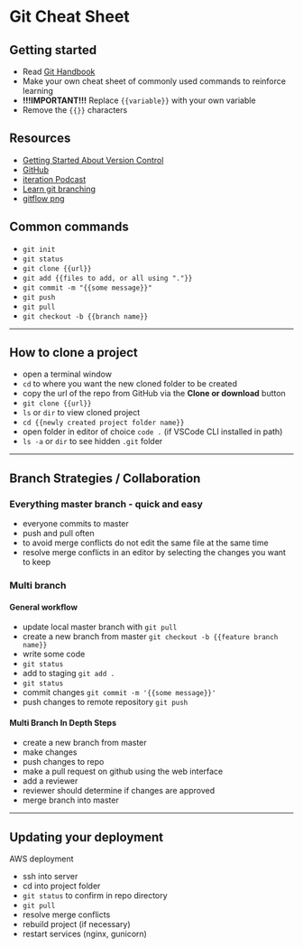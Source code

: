 # Git Cheat Sheet

## Getting started

- Read [Git Handbook](https://guides.github.com/introduction/git-handbook/)
- Make your own cheat sheet of commonly used commands to reinforce learning
- **!!!IMPORTANT!!!** Replace `{{variable}}` with your own variable
- Remove the `{{}}` characters

## Resources

- [Getting Started About Version Control](https://git-scm.com/book/en/v2/Getting-Started-About-Version-Control)
- [GitHub](https://github.com/)
- [iteration Podcast](https://iteration.simplecast.com/episodes/s08e02-oYlx6rnY)
- [Learn git branching](https://learngitbranching.js.org/)
- [gitflow png](https://a5anka.github.io/images/gitflow_5_Vincent_Driessen.png)

## Common commands

- `git init`
- `git status`
- `git clone {{url}}`
- `git add {{files to add, or all using "."}}`
- `git commit -m "{{some message}}"`
- `git push`
- `git pull`
- `git checkout -b {{branch name}}`

---

## How to clone a project

- open a terminal window
- `cd` to where you want the new cloned folder to be created
- copy the url of the repo from GitHub via the **Clone or download** button
- `git clone {{url}}`
- `ls` or `dir` to view cloned project
- `cd {{newly created project folder name}}`
- open folder in editor of choice `code .` (if VSCode CLI installed in path)
- `ls -a` or `dir` to see hidden `.git` folder

---

## Branch Strategies / Collaboration

### Everything master branch - quick and easy

- everyone commits to master
- push and pull often
- to avoid merge conflicts do not edit the same file at the same time
- resolve merge conflicts in an editor by selecting the changes you want to keep

### Multi branch

#### General workflow

- update local master branch with `git pull`
- create a new branch from master `git checkout -b {{feature branch name}}`
- write some code
- `git status`
- add to staging `git add .`
- `git status`
- commit changes `git commit -m '{{some message}}'`
- push changes to remote repository `git push`

#### Multi Branch In Depth Steps

- create a new branch from master
- make changes
- push changes to repo
- make a pull request on github using the web interface
- add a reviewer
- reviewer should determine if changes are approved
- merge branch into master

---

## Updating your deployment

AWS deployment

- ssh into server
- cd into project folder
- `git status` to confirm in repo directory
- `git pull`
- resolve merge conflicts
- rebuild project (if necessary)
- restart services (nginx, gunicorn)
